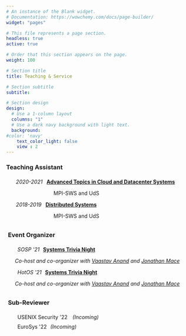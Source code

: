 ```yaml
---
# An instance of the Blank widget.
# Documentation: https://wowchemy.com/docs/page-builder/
widget: "pages" 

# This file represents a page section.
headless: true
active: true

# Order that this section appears on the page.
weight: 100

# Section title
title: Teaching & Service

# Section subtitle
subtitle:

# Section design
design:
  # Use a 1-column layout
  columns: "1"
  # Use a dark navy background with light text.
  background:
#color: 'navy'
    text_color_light: false
    view : 2
---
```


<div>
<h3>Teaching Assistant</h3>
  <ul style="margin-top:1.5em">
  <i class="fas fa-graduation-cap" style="margin-right:0.5em; margin-left:-0.3em"></i> 
  <i> 2020-2021 </i>
  <b style="margin-left:0.5em"><a href="https://people.mpi-sws.org/~jcmace/teaching/cds-ss20/">Advanced Topics in Cloud and Datacenter Systems </a></b>
  <p style="margin-left:7.5em">MPI-SWS and UdS</p>
  </ul>
  <ul>
  <i class="fas fa-graduation-cap" style="margin-right:0.5em; margin-left:-0.3em"></i> 
  <i> 2018-2019 </i>
  <b style="margin-left:0.5em"><a href="https://courses.mpi-sws.org/ds-ws18/index.html">Distributed Systems</b></a>
  <p style="margin-left:7.5em">MPI-SWS and UdS</p>
  </ul>
 
<h3 style="margin-left:0.3em; margin-top:2em">Event Organizer</h3>
  <ul style="margin-top:1.5em">
  <i class="fas fa-beer" style="margin-right:0.5em"></i>
  <i>SOSP '21</i>
  <b style="margin-left:0.4em"><a href="https://systemstrivia.github.io">Systems Trivia Night</a></b>
  <p><i>Co-host and co-organizer with <a href="https://vaastavanand.com">Vaastav Anand</a> and <a href="https://people.mpi-sws.org/~jcmace/">Jonathan Mace</a></i/p>
  </ul>
  <ul>
  <i class="fas fa-beer" style="margin-right:0.5em"></i>
  <i> HotOS '21 </i>
  <b style="margin-left:0.4em"><a href="https://systemstrivia.github.io">Systems Trivia Night</a></b>
  <p><i>Co-host and co-organizer with <a href="https://vaastavanand.com">Vaastav Anand</a> and <a href="https://people.mpi-sws.org/~jcmace/">Jonathan Mace</a></i/p>
  </ul>

<h3 style="margin-left:0.3em; margin-top:2em">Sub-Reviewer</h3>
  <ul style="margin-top:1.5em">
  <i class="fas fa-paper-plane" style="margin-right:0.5em"></i>
  USENIX Security '22
  <i style="margin-left:0.7em">(Incoming)</i>
  </ul><ul style="margin-top:-0.3em">
  <i class="fas fa-paper-plane" style="margin-right:0.5em"></i>
   EuroSys '22
  <i style="margin-left:0.4em">(Incoming)</i>
  </ul>

</div>



